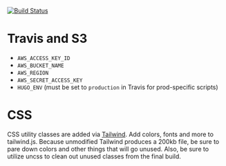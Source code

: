 [![Build Status](https://travis-ci.org/nateluzod/hugo-boilerplate.svg?branch=master)](https://travis-ci.org/nateluzod/hugo-boilerplate)

# Travis and S3
* `AWS_ACCESS_KEY_ID`
* `AWS_BUCKET_NAME`
* `AWS_REGION`
* `AWS_SECRET_ACCESS_KEY`
* `HUGO_ENV` (must be set to `production` in Travis for prod-specific scripts)

# CSS
CSS utility classes are added via [Tailwind](https://tailwindcss.com/). Add colors, fonts and more to tailwind.js. Because unmodified Tailwind produces a 200kb file, be sure to pare down colors and other things that will go unused. Also, be sure to utilize uncss to clean out unused classes from the final build. 